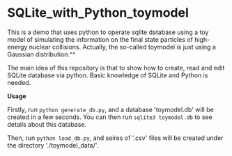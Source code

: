 # SQLite_with_Python_toymodel
This is a demo that uses python to operate sqlite database using a toy model of simulating the information on the final state particles of high-energy nuclear collisions. Actually, the so-called toymodel is just using a Gaussian distribution.^^

The main idea of this repository is that to show how to create, read and edit SQLite database via python. Basic knowledge of SQLite and Python is needed.

**Usage**

Firstly, run ``python generate_db.py``, and a database 'toymodel.db' will be created in a few seconds. You can then run ``sqlite3 toymodel.db`` to see details about this database.

Then, run ``python load_db.py``, and seires of '.csv' files will be created under the directory './toymodel_data/'.
